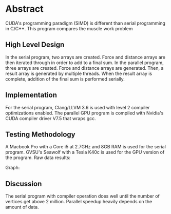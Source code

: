 # Abstract
CUDA's programming paradigm (SIMD) is different than serial programming in C/C++.  This program compares the muscle work problem

## High Level Design
In the serial program, two arrays are created.  Force and distance arrays are then iterated through in order to add to a final sum.
In the parallel program, three arrays are created.  Force and distance arrays are generated.  Then, a result array is generated by multiple threads.
When the result array is complete, addition of the final sum is performed serially.

## Implementation
For the serial program, Clang/LLVM 3.6 is used with level 2 compiler optimizations enabled. The parallel GPU program is compiled with Nvidia's CUDA compiler driver V7.5 that wraps gcc.

## Testing Methodology
A Macbook Pro with a Core i5 at 2.7GHz and 8GB RAM is used for the serial program.  GVSU's Seawolf with a Tesla K40c is used for the GPU version of the program.
Raw data results:


Graph:


## Discussion
The serial program with compiler operation does well until the number of vertices get above 2 million.  Parallel speedup heavily depends on the amount of data.
